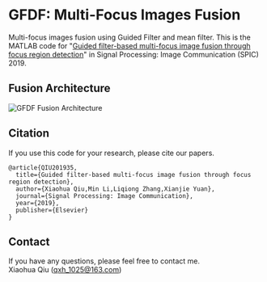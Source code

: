 # GFDF: Multi-Focus Images Fusion 
Multi-focus images fusion using Guided Filter and mean filter. This is the MATLAB code for "[Guided filter-based multi-focus image fusion through focus region detection](http://www.sciencedirect.com/science/article/pii/S0923596518302832)" in Signal Processing: Image Communication (SPIC) 2019.

## Fusion Architecture

![GFDF Fusion Architecture](/figure/gfdf.png)

## Citation
If you use this code for your research, please cite our papers.
```
@article{QIU201935,
  title={Guided filter-based multi-focus image fusion through focus region detection},
  author={Xiaohua Qiu,Min Li,Liqiong Zhang,Xianjie Yuan},
  journal={Signal Processing: Image Communication},
  year={2019},
  publisher={Elsevier}
}
```
## Contact
If you have any questions, please feel free to contact me.  
Xiaohua Qiu (qxh_1025@163.com)
